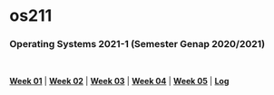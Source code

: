 # os211

### Operating Systems 2021-1 (Semester Genap 2020/2021)
<br>

<b>[Week 01](https://bimabr.github.io/os211/W01/)</b> | <b>[Week 02](https://bimabr.github.io/os211/W02/)</b> | <b>[Week 03](https://bimabr.github.io/os211/W03/)</b> | <b>[Week 04](https://bimabr.github.io/os211/W04/)</b> | <b>[Week 05](https://bimabr.github.io/os211/W05/)</b> | <b>[Log](https://bimabr.github.io/os211/TXT/mylog.txt)</b>
